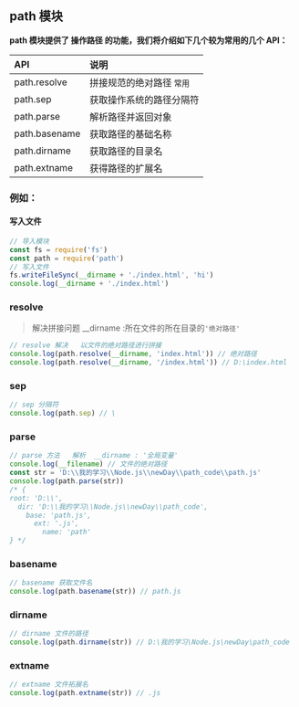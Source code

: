 ## path 模块

**path 模块提供了 操作路径 的功能，我们将介绍如下几个较为常用的几个 API：**

| API           | 说明                      |
| :------------ | :------------------------ |
| path.resolve  | 拼接规范的绝对路径 `常用` |
| path.sep      | 获取操作系统的路径分隔符  |
| path.parse    | 解析路径并返回对象        |
| path.basename | 获取路径的基础名称        |
| path.dirname  | 获取路径的目录名          |
| path.extname  | 获得路径的扩展名          |

### 例如：
#### 写入文件
```js
// 导入模块
const fs = require('fs')
const path = require('path')
// 写入文件
fs.writeFileSync(__dirname + './index.html', 'hi')
console.log(__dirname + './index.html')

```

### resolve
> 解决拼接问题
__dirname :所在文件的所在目录的`'绝对路径'`

```js
// resolve 解决   以文件的绝对路径进行拼接
console.log(path.resolve(__dirname, 'index.html')) // 绝对路径
console.log(path.resolve(__dirname, '/index.html')) // D:\index.html
```
### sep 
```js
// sep 分隔符
console.log(path.sep) // \

```
### parse 
```js
// parse 方法   解析  __dirname : '全局变量'
console.log(__filename) // 文件的绝对路径
const str = 'D:\\我的学习\\Node.js\\newDay\\path_code\\path.js'
console.log(path.parse(str))
/* {
root: 'D:\\',
  dir: 'D:\\我的学习\\Node.js\\newDay\\path_code',
    base: 'path.js',
      ext: '.js',
        name: 'path'
} */

```
### basename
```js
// basename 获取文件名
console.log(path.basename(str)) // path.js
```
### dirname
```js
// dirname 文件的路径
console.log(path.dirname(str)) // D:\我的学习\Node.js\newDay\path_code
```
### extname
```js
// extname 文件拓展名
console.log(path.extname(str)) // .js
```